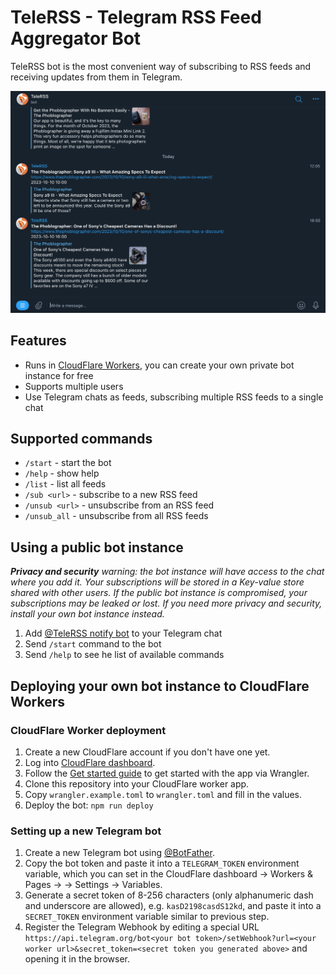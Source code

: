# TeleRSS - Telegram RSS Feed Aggregator Bot

TeleRSS bot is the most convenient way of subscribing to RSS feeds and receiving updates from them in Telegram.

![Screenshot](./screenshot.jpg)

## Features

- Runs in [CloudFlare Workers](https://workers.cloudflare.com/), you can create your own private bot instance for free
- Supports multiple users
- Use Telegram chats as feeds, subscribing multiple RSS feeds to a single chat

## Supported commands

- `/start` - start the bot
- `/help` - show help
- `/list` - list all feeds
- `/sub <url>` - subscribe to a new RSS feed
- `/unsub <url>` - unsubscribe from an RSS feed
- `/unsub_all` - unsubscribe from all RSS feeds

## Using a public bot instance

_**Privacy and security** warning: the bot instance will have access to the chat where you add it. Your subscriptions will be stored in a Key-value store shared with other users. If the public bot instance is compromised, your subscriptions may be leaked or lost. If you need more privacy and security, install your own bot instance instead._

1. Add [@TeleRSS notify bot](https://t.me/TeleRSSnotify_bot) to your Telegram chat
2. Send `/start` command to the bot
3. Send `/help` to see he list of available commands

## Deploying your own bot instance to CloudFlare Workers

### CloudFlare Worker deployment

1. Create a new CloudFlare account if you don't have one yet.
2. Log into [CloudFlare dashboard](https://dash.cloudflare.com).
3. Follow the [Get started guide](https://developers.cloudflare.com/workers/get-started/guide/) to get started with the app via Wrangler.
4. Clone this repository into your CloudFlare worker app.
5. Copy `wrangler.example.toml` to `wrangler.toml` and fill in the values.
6. Deploy the bot: `npm run deploy`

### Setting up a new Telegram bot

1. Create a new Telegram bot using [@BotFather](https://t.me/BotFather).
2. Copy the bot token and paste it into a `TELEGRAM_TOKEN` environment variable, which you can set in the CloudFlare dashboard -> Workers & Pages -> <your worker> -> Settings -> Variables.
3. Generate a secret token of 8-256 characters (only alphanumeric dash and underscore are allowed), e.g. `kasD2198casdS12kd`, and paste it into a `SECRET_TOKEN` environment variable similar to previous step.
4. Register the Telegram Webhook by editing a special URL `https://api.telegram.org/bot<your bot token>/setWebhook?url=<your worker url>&secret_token=<secret token you generated above>` and opening it in the browser.
